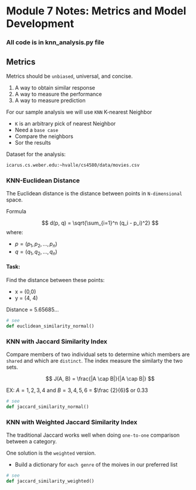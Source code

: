 # Module 7 Notes: Metrics and Model Development

### All code is in knn_analysis.py file

## Metrics

Metrics should be `unbiased`, universal, and concise.

1. A way to obtain similar response
2. A way to measure the performance
3. A way to measure prediction

For our sample analysis we will use `KNN` K-nearest Neighbor
- `K` is an arbitrary pick of nearest Neighbor
- Need a `base case`
- Compare the neighbors
- Sor the results

Dataset for the analysis: 
```bash
icarus.cs.weber.edu:~hvalle/cs4580/data/movies.csv
```

### KNN-Euclidean Distance

The Euclidean distance is the distance between points in `N-dimensional` space.

Formula

$$
d(p, q) = \sqrt{\sum_{i=1}^n (q_i - p_i)^2}
$$
where:
- $p = (p_1, p_2, \dots, p_n)$
- $q = (q_1, q_2, \dots, q_n)$

#### Task:
Find the distance between these points:
- x = (0,0)
- y = (4, 4)

Distance = 5.65685...

```python
# see
def euclidean_similarity_normal()
```

### KNN with Jaccard Similarity Index
Compare members of two individual sets to determine which members are `shared` and which are `distinct`.  The index measure the similarty the two sets.

$$
J(A, B) = \frac{|A \cap B|}{|A \cap B|}
$$

EX: $A = {1, 2, 3, 4}$ and $B = {3, 4, 5, 6}$ = $\frac {2}{6}$ or $0.33$

```python
# see
def jaccard_similarity_normal()
```
### KNN with Weighted Jaccard Similarity Index
The traditional Jaccard works well when doing `one-to-one` comparison between a category.  

One solution is the `weighted` version.
- Build a dictionary for `each genre` of the moives in our preferred list 

```python
# see
def jaccard_similarity_weighted()
```